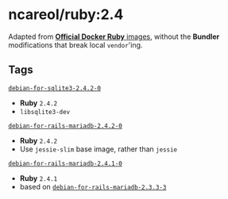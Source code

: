 # ncareol/ruby:2.4

Adapted from [**Official Docker Ruby** images](https://hub.docker.com/_/ruby/), without the **Bundler** modifications that break local `vendor`'ing.

## Tags

[`debian-for-sqlite3-2.4.2-0`](https://github.com/ncareol/docker-library/releases/tag/ncareol%2Fruby-debian-for-sqlite3-2.4.2-0)

- **Ruby** `2.4.2`
- `libsqlite3-dev`

[`debian-for-rails-mariadb-2.4.2-0`](https://github.com/ncareol/docker-library/releases/tag/ncareol%2Fruby-debian-for-rails-mariadb-2.4.2-0)

  - **Ruby** `2.4.2`
  - Use `jessie-slim` base image, rather than `jessie`

[`debian-for-rails-mariadb-2.4.1-0`](https://github.com/ncareol/docker-library/releases/tag/ncareol%2Fruby-debian-for-rails-mariadb-2.4.1-0)

  - **Ruby** `2.4.1`
  - based on [`debian-for-rails-mariadb-2.3.3-3`](https://github.com/ncareol/docker-library/releases/tag/ncareol%2Fruby-debian-for-rails-mariadb-2.3.3-3)
